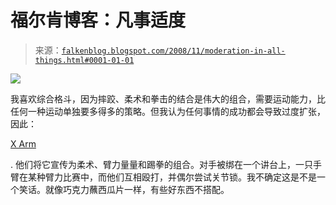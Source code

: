 <!--yml

分类：未分类

日期：2024 年 05 月 12 日 22:46:09

-->

# 福尔肯博客：凡事适度

> 来源：[`falkenblog.blogspot.com/2008/11/moderation-in-all-things.html#0001-01-01`](http://falkenblog.blogspot.com/2008/11/moderation-in-all-things.html#0001-01-01)

![](https://blogger.googleusercontent.com/img/b/R29vZ2xl/AVvXsEjmwV7a4Pg04f_SujnS81tpn_5ps7fpSE_55Ne23UCTeJN5j4WwlxdW05OO9V9kOI85bEH2M-K9fvfRgvvry-51PWkHmwFONGViAcaAGPO-cGym7BhLKY79ALCMSxqIL0JJJN2eNQ/s1600-h/XarmOct2008019.jpg)

我喜欢综合格斗，因为摔跤、柔术和拳击的结合是伟大的组合，需要运动能力，比任何一种运动单独要多得多的策略。但我认为任何事情的成功都会导致过度扩张，因此：

[X Arm](http://beta.ripetv.com/originals/xarm/vardell-v-laupua/)

. 他们将它宣传为柔术、臂力量量和踢拳的组合。对手被绑在一个讲台上，一只手臂在某种臂力比赛中，而他们互相殴打，并偶尔尝试关节锁。我不确定这是不是一个笑话。就像巧克力蘸西瓜片一样，有些好东西不搭配。
